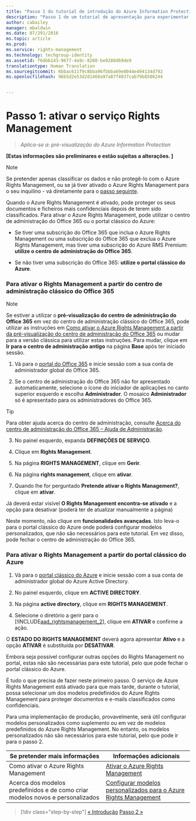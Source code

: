 ```yaml
---
title: "Passo 1 do tutorial de introdução do Azure Information Protection | Azure Information Protection"
description: "Passo 1 de um tutorial de apresentação para experimentar rapidamente o Microsoft Azure Information Protection na sua organização com apenas 4 passos que devem demorar menos de 15 minutos."
author: cabailey
manager: mbaldwin
ms.date: 07/291/2016
ms.topic: article
ms.prod: 
ms.service: rights-management
ms.technology: techgroup-identity
ms.assetid: f6dbb143-96f7-4a9c-8208-be9280d69de9
translationtype: Human Translation
ms.sourcegitcommit: 6bbac611f9c8bba96fbbba69e8044e494134d792
ms.openlocfilehash: 96b5d2e53d2d1460a97a87f4037cab79b8586244


---
```


# Passo 1: ativar o serviço Rights Management
 
>*Aplica-se a: pré-visualização do Azure Information Protection*

**[Estas informações são preliminares e estão sujeitas a alterações. ]**

> [!NOTE]
>Se pretender apenas classificar os dados e não protegê-lo com o Azure Rights Management, ou se já tiver ativado o Azure Rights Management para o seu inquilino - vá diretamente para o [passo seguinte](infoprotect-tutorial-step2.md). 

Quando o Azure Rights Management é ativado, pode proteger os seus documentos e ficheiros mais confidenciais depois de terem sido classificados. Para ativar o Azure Rights Management, pode utilizar o centro de administração do Office 365 ou o portal clássico do Azure:

-   Se tiver uma subscrição do Office 365 que inclua o Azure Rights Management ou uma subscrição do Office 365 que exclua o Azure Rights Management, mas tiver uma subscrição do Azure RMS Premium: **utilize o centro de administração do Office 365**.

-   Se não tiver uma subscrição do Office 365: **utilize o portal clássico do Azure**.

### Para ativar o Rights Management a partir do centro de administração clássico do Office 365

> [!NOTE]
> Se estiver a utilizar o **pré-visualização do centro de administração do Office 365** em vez do centro de administração clássico do Office 365, pode utilizar as instruções em [Como ativar o Azure Rights Management a partir da pré-visualização do centro de administração do Office 365](../deploy-use/activate-office365-preview.md) ou mudar para a versão clássica para utilizar estas instruções. Para mudar, clique em **Ir para o centro de administração antigo** na página **Base** após ter iniciado sessão.

1.  Vá para o [portal do Office 365](https://portal.office.com/) e inicie sessão com a sua conta de administrador global do Office 365.

2.  Se o centro de administração do Office 365 não for apresentado automaticamente, selecione o ícone do iniciador de aplicações no canto superior esquerdo e escolha **Administrador**. O mosaico **Administrador** só é apresentado para os administradores do Office 365.

  > [!TIP]
  > Para obter ajuda acerca do centro de administração, consulte [Acerca do centro de administração do Office 365 – Ajuda de Administração](https://support.office.com/article/About-the-Office-365-admin-center-Admin-Help-58537702-d421-4d02-8141-e128e3703547).

3.  No painel esquerdo, expanda **DEFINIÇÕES DE SERVIÇO**.

4.  Clique em **Rights Management**.

5.  Na página **RIGHTS MANAGEMENT**, clique em **Gerir**.

6.  Na página **rights management**, clique em **ativar**.

7.  Quando lhe for perguntado **Pretende ativar o Rights Management?**, clique em **ativar**.

Já deverá estar visível **O Rights Management encontra-se ativado** e a opção para desativar (poderá ter de atualizar manualmente a página)

Neste momento, não clique em **funcionalidades avançadas**. Isto leva-o para o portal clássico do Azure onde poderá configurar modelos personalizados, que não são necessários para este tutorial. Em vez disso, pode fechar o centro de administração do Office 365.

### Para ativar o Rights Management a partir do portal clássico do Azure

1.  Vá para o [portal clássico do Azure](http://go.microsoft.com/fwlink/p/?LinkID=275081) e inicie sessão com a sua conta de administrador global do Azure Active Directory.

2.  No painel esquerdo, clique em **ACTIVE DIRECTORY**.

3.  Na página **active directory**, clique em **RIGHTS MANAGEMENT**.

4.  Selecione o diretório a gerir para o [!INCLUDE[aad_rightsmanagement_2](../includes/aad_rightsmanagement_2_md.md)], clique em **ATIVAR** e confirme a ação.

O **ESTADO DO RIGHTS MANAGEMENT** deverá agora apresentar **Ativo** e a opção **ATIVAR** é substituída por **DESATIVAR**.

Embora seja possível configurar outras opções do Rights Management no portal, estas não são necessárias para este tutorial, pelo que pode fechar o portal clássico do Azure.

É tudo o que precisa de fazer neste primeiro passo. O serviço de Azure Rights Management está ativado para que mais tarde, durante o tutorial, possa selecionar um dos modelos predefinidos do Azure Rights Management para proteger documentos e e-mails classificados como confidenciais.

Para uma implementação de produção, provavelmente, será útil configurar modelos personalizados como suplemento ou em vez de modelos predefinidos do Azure Rights Management. No entanto, os modelos personalizados não são necessários para este tutorial, pelo que pode ir para o passo 2.

|Se pretender mais informações|Informações adicionais|
|--------------------------------|--------------------------|
|Como ativar o Azure Rights Management|[Ativar o Azure Rights Management](../deploy-use/activate-service.md)|
|Acerca dos modelos predefinidos e de como criar modelos novos e personalizados|[Configurar modelos personalizados para o Azure Rights Management](../deploy-use/configure-custom-templates.md)|

>[!div class="step-by-step"]
[&#171; Introdução](infoprotect-quick-start-tutorial.md)
[Passo 2 &#187;](infoprotect-tutorial-step2.md)



<!--HONumber=Sep16_HO1-->


